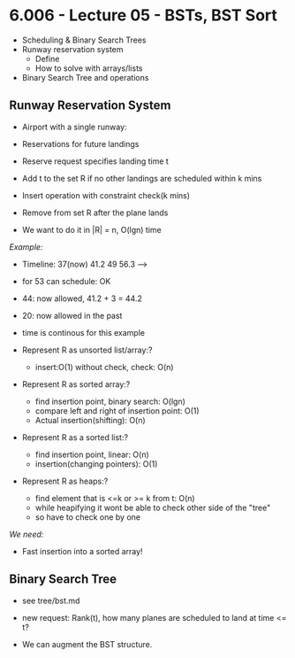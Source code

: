 # 6.006 - Lecture 05 - BSTs, BST Sort

- Scheduling & Binary Search Trees
- Runway reservation system
  - Define
  - How to solve with arrays/lists
- Binary Search Tree and operations


## Runway Reservation System

- Airport with a single runway:
- Reservations for future landings
- Reserve request specifies landing time t
- Add t to the set R if no other landings are scheduled within k mins

- Insert operation with constraint check(k mins)
- Remove from set R after the plane lands

- We want to do it in |R| = n, O(lgn) time

*Example:*

- Timeline: 37(now)  41.2     49      56.3 -->
- for 53 can schedule: OK
- 44: now allowed, 41.2 + 3 = 44.2
- 20: now allowed in the past
- time is continous for this example

- Represent R as unsorted list/array:?
  - insert:O(1) without check, check: O(n)

- Represent R as sorted array:?
  - find insertion point, binary search: O(lgn)
  - compare left and right of insertion point: O(1)
  - Actual insertion(shifting): O(n)

- Represent R as a sorted list:?
  - find insertion point, linear: O(n)
  - insertion(changing pointers): O(1)

- Represent R as heaps:?
  - find element that is <=k or >= k from t: O(n)
  - while heapifying it wont be able to check other side of the "tree"
  - so have to check one by one

*We need:*
- Fast insertion into a sorted array!

## Binary Search Tree

- see tree/bst.md

* new request: Rank(t), how many planes are scheduled to land at time <= t?

- We can augment the BST structure.
